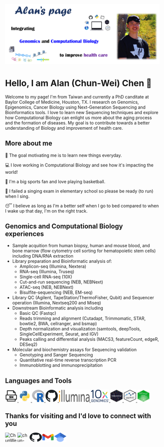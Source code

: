 # [![header](https://github.com/890144chunwei/890144chunwei/blob/main/images/Banner.PNG)](https://github.com/890144chunwei)


# Hello, I am Alan (Chun-Wei) Chen 👋
Welcome to my page! I'm from Taiwan and currently a PhD canditate at Baylor College of Medicine, Houston, TX. I research on Genomics, Epigenomics, Cancer Biology using Next-Generation Sequencing and Bioinformatics tools. I love to learn new Sequencing techniques and explore how Computational Biology can enlight us more about the aging process and the formation of diseases. My goal is to contribute towards a better understanding of Biology and improvement of health care. 


More about me
-----
📖 The goal motivating me is to learn new things everyday.

💻 I love working in Computational Biology and see how it's impacting the world!

🏀 I'm a big sports fan and love playing basketball. 

🎤 I failed a singing exam in elementary school so please be ready (to run) when I sing.

😴 I believe as long as I'm a better self when I go to bed compared to when I wake up that day, I'm on the right track.


Genomics and Computational Biology experiences
-----
- Sample acquition from human biopsy, human and mouse blood, and bone marrow (flow cytometry cell sorting for hematopoietic stem cells) including DNA/RNA extraction
- Library preparation and Bioinformatic analysis of: 
  - Amplicon-seq (Illumina, Nextera)
  - RNA-seq (Illumina, Truseq)
  - Single-cell RNA-seq (10X)
  - Cut-and-run sequencing (NEB, NEBNext)
  - ATAC-seq (NEB, NEBNext)
  - Bisulfite-sequencing (NEB, EM-seq)
- Library QC (Agilent, TapeStation/ThermoFisher, Qubit) and Sequencer operation (Illumina, Nextseq200 and Miseq) 
- Downstream Bioinformatic analysis including
  - Basic QC (Fastqc)
  - Reads trimming and alignment (Cutadapt, Trimmomatic, STAR, bowtie2, BWA, cellranger, and bsmap)
  - Depth normalization and visualization (samtools, deepTools, SingleCellExperiment, Seurat, and IGV)
  - Peaks calling and differential analysis (MACS3, featureCount, edgeR, DESeq2)
- Molecular and biochemistry assays for Sequencing validation
  - Genotyping and Sanger Sequencing
  - Quantitative real-time reverse transcription PCR
  - Immunoblotting and immunoprecipitation


Languages and Tools
-----
<p align="left"> 
<a href="https://www.gnu.org/software/bash/" target="_blank" rel="noreferrer"> <img src="https://github.com/890144chunwei/890144chunwei/blob/main/images/Shell.png" alt="bash" width="40" height="40"/> </a>
<a href="https://www.python.org" target="_blank" rel="noreferrer"> <img src="https://raw.githubusercontent.com/devicons/devicon/master/icons/python/python-original.svg" alt="python" width="40" height="40"/> </a>
<a href="https://www.r-project.org/" target="_blank" rel="noreferrer"> <img src="https://github.com/890144chunwei/890144chunwei/blob/main/images/R.jpeg" alt="R" width="40" height="40"/> </a>
<a href="https://github.com/" target="_blank" rel="noreferrer"> <img src="https://github.com/890144chunwei/890144chunwei/blob/main/images/Github.png" alt="github" width="40" height="40"/> </a>
<a href="https://www.illumina.com/" target="_blank" rel="noreferrer"> <img src="https://github.com/890144chunwei/890144chunwei/blob/main/images/illumina.png" alt="illumina" width="100" height="40"/> </a>
<a href="https://www.10xgenomics.com/" target="_blank" rel="noreferrer"> <img src="https://github.com/890144chunwei/890144chunwei/blob/main/images/10x.png" alt="10x" width="60" height="40"/> </a>
<a href="https://www.tidyverse.org/" target="_blank" rel="noreferrer"> <img src="https://github.com/890144chunwei/890144chunwei/blob/main/images/tidyverse.png" alt="tidyverse" width="40" height="40"/> </a>
<a href="https://ggplot2.tidyverse.org/" target="_blank" rel="noreferrer"> <img src="https://github.com/890144chunwei/890144chunwei/blob/main/images/ggplot.jpg" alt="ggplot2" width="40" height="40"/> </a>
<a href="https://bioconductor.org/packages/release/bioc/html/DESeq2.html" target="_blank" rel="noreferrer"> <img src="https://github.com/890144chunwei/890144chunwei/blob/main/images/deseq2.jpg" alt="ggplot2" width="40" height="40"/> </a>


Thanks for visiting and I'd love to connect with you
-----
<p align="left">
<a href="https://twitter.com/ChunWeiChen7" target="blank"><img align="left" src="https://raw.githubusercontent.com/rahuldkjain/github-profile-readme-generator/master/src/images/icons/Social/twitter.svg" alt="ChunWeiChen7" height="30" width="40" /></a>
<a href="https://linkedin.com/in/chun-wei-chen-267919158" target="blank"><img align="left" src="https://raw.githubusercontent.com/rahuldkjain/github-profile-readme-generator/master/src/images/icons/Social/linked-in-alt.svg" alt="chun-wei-chen-267919158" height="30" width="40" /></a>
<a href="https://github.com/890144chunwei" target="blank"><img align="left" src="https://github.com/890144chunwei/890144chunwei/blob/main/images/Github.png" alt="890144chunwei" height="30" width="40" /></a>
<a href="mailto:890144chunwei@gmail.com" target="blank"><img align="left" src="https://github.com/890144chunwei/890144chunwei/blob/main/images/Gmail.png" alt="890144chunwei" height="30" width="40" /></a>
<a href="https://scholar.google.com/citations?user=Rpncn9EAAAAJ&hl=en" target="blank"><img align="left" src="https://github.com/890144chunwei/890144chunwei/blob/main/images/Google%20Scholar.png" alt="890144chunwei" height="30" width="40"></a>
</p>


<p align="left">

